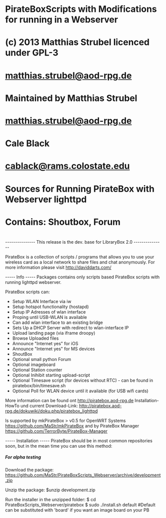 # PirateBoxScripts with Modifications for running in a Webserver
#  (c) 2013 Matthias Strubel   licenced under GPL-3
#           matthias.strubel@aod-rpg.de
#
#  Maintained by Matthias Strubel
#  	    	 	matthias.strubel@aod-rpg.de
# 		 Cale Black
# 		 	cablack@rams.colostate.edu
# 
# Sources for Running PirateBox with Webserver lighttpd 
#    Contains:  Shoutbox, Forum
#
#                

--------------- This release is the dev. base for LibraryBox 2.0 ---------------


PirateBox is a collection of scripts / programs that allows you to use your wireless card
as a local network to share files and chat anonymously. For more information please visit
http://daviddarts.com/

----- Info -----
Packages contains only scripts based PirateBox scripts with running lighttpd webserver.

PirateBox scripts can:
   * Setup WLAN Interface via iw
   * Setup hotspot functionality (hostapd)
   * Setup IP Adresses of wlan interface
   * Proping until USB-WLAN is available
   * Can add wlan interface to an existing bridge
   * Sets Up a DHCP Server with redirect to wlan-interface IP
   * Upload landing page  (via iframe droopy)
   * Browse Uploaded files
   * Announce "Internet yes" for iOS
   * Announce "Internet yes" for MS devices
   * ShoutBox
   * Optional small python Forum
   * Optional imageboard
   * Optional Station counter
   * Optional Inihibit starting upload-script
   * Optional Timesave script (for devices without RTC)  - can be found in piratebox/bin/timesave.sh 
   * Optional Poll for WLAN device until it available (for USB wifi cards)


More information can be found ont http://piratebox.aod-rpg.de
Installation-HowTo und current Download-Link: http://piratebox.aod-rpg.de/dokuwiki/doku.php/piratebox_lighttpd

Is supported by mkPirateBox > v0.5 for OpenWRT Systems https://github.com/MaStr/mkPirateBox
and by PirateBox Manager https://github.com/TerrorByte/PirateBox-Manager

----- Installation -----
PirateBox should be in most common repositories soon, but in the mean time you can use this method:


##### For alpha testing

Download the package:
https://github.com/MaStr/PirateBoxScripts_Webserver/archive/development.zip

Unzip the package:
$unzip development.zip

Run the installer in the unzipped folder:
$ cd PirateBoxScripts_Webserver/piratebox
$ sudo ./install.sh default #Default can be substituted with 'board' if you want an image board on your PB



